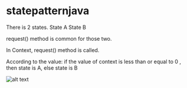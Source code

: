 # statepatternjava
There is 2 states. 
State A
State B

request() method is common for those two. 


In Context, request() method is called.

According to the value: 
if the value of context is less than or equal to 0 , then state is A,
else state is B

![alt text](https://upload.wikimedia.org/wikipedia/commons/thumb/e/e8/State_Design_Pattern_UML_Class_Diagram.svg/713px-State_Design_Pattern_UML_Class_Diagram.svg.png)
